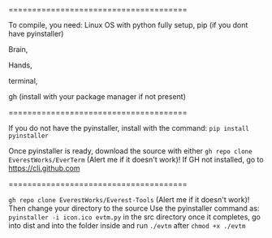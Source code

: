 ======================================

To compile, you need:
Linux OS with python fully setup, pip (if you dont have pyinstaller)

Brain,

Hands, 

terminal,

gh (install with your package manager if not present)


======================================


If you do not have the pyinstaller, install with the command: 
`pip install pyinstaller` 

Once pyinstaller is ready, download the source with either
`gh repo clone EverestWorks/EverTerm` (Alert me if it doesn't work)!
If GH not installed, go to https://cli.github.com

======================================


`gh repo clone EverestWorks/Everest-Tools` (Alert me if it doesn't work)!
Then change your directory to the source
Use the pyinstaller command as: 
`pyinstaller -i icon.ico evtm.py` in the src directory
once it completes, go into dist and into the folder inside and run `./evtm` after `chmod +x ./evtm`

